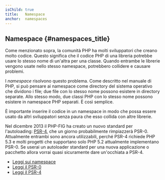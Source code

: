 ```yaml
---
isChild: true
title:   Namespace
anchor:  namespaces
---
```


## Namespace {#namespaces_title}

Come menzionato sopra, la comunità PHP ha molti sviluppatori che creano molto codice. Questo significa che il codice PHP
di una libreria potrebbe usare lo stesso nome di un'altra per una classe. Quando entrambe le librerie vengono usate
nello stesso namespace, potrebbero collidere e causare problemi.

I _namespace_ risolvono questo problema. Come descritto nel manuale di PHP, si può pensare ai namespace come directory
del sistema operativo che dividono i file; due file con lo stesso nome possono esistere in directory separate. Allo
stesso modo, due classi PHP con lo stesso nome possono esistere in namespace PHP separati. È così semplice.

È importante inserire il codice in un namespace in modo che possa essere usato da altri sviluppatori senza paura che
esso collida con altre librerie.

Nel dicembre 2013 il PHP-FIG ha creato un nuovo standard per l'autoloading: [PSR-4][psr4], che un giorno probabilmente
rimpiazzerà PSR-0. Attualmente entrambi sono ancora utilizzabili, perché PSR-4 richiede PHP 5.3 e molti progetti che
supportano solo PHP 5.2 attualmente implementano PSR-0. Se userai un autoloader standard per una nuova applicazione o
pacchetto allora vorrai quasi sicuramente dare un'occhiata a PSR-4.

* [Leggi sui namespace][namespaces]
* [Leggi il PSR-0][psr0]
* [Leggi il PSR-4][psr4]

[namespaces]: http://php.net/manual/en/language.namespaces.php
[psr0]: https://github.com/php-fig/fig-standards/blob/master/accepted/PSR-0.md
[psr4]: https://github.com/php-fig/fig-standards/blob/master/accepted/PSR-4-autoloader.md
